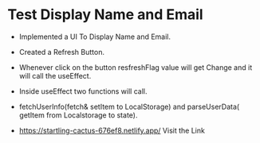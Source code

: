 # Test Display Name and Email 

- Implemented a UI To Display Name and Email.
- Created a Refresh Button.
- Whenever click on the button resfreshFlag value will get Change and it will call the useEffect.
- Inside useEffect two functions will call.
- fetchUserInfo(fetch& setItem to LocalStorage) and parseUserData( getItem from Localstorage to state).

- https://startling-cactus-676ef8.netlify.app/ 
Visit the Link 
